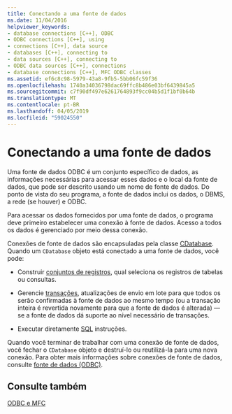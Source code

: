 ```yaml
---
title: Conectando a uma fonte de dados
ms.date: 11/04/2016
helpviewer_keywords:
- database connections [C++], ODBC
- ODBC connections [C++], using
- connections [C++], data source
- databases [C++], connecting to
- data sources [C++], connecting to
- ODBC data sources [C++], connections
- database connections [C++], MFC ODBC classes
ms.assetid: ef6c8c98-5979-43a8-9fb5-5bb06fc59f36
ms.openlocfilehash: 1740a34036798dac69ffc8b486e03bf6439845a5
ms.sourcegitcommit: c7f90df497e6261764893f9cc04b5d1f1bf0b64b
ms.translationtype: MT
ms.contentlocale: pt-BR
ms.lasthandoff: 04/05/2019
ms.locfileid: "59024550"
---
```

# <a name="connecting-to-a-data-source"></a>Conectando a uma fonte de dados

Uma fonte de dados ODBC é um conjunto específico de dados, as informações necessárias para acessar esses dados e o local da fonte de dados, que pode ser descrito usando um nome de fonte de dados. Do ponto de vista do seu programa, a fonte de dados inclui os dados, o DBMS, a rede (se houver) e ODBC.

Para acessar os dados fornecidos por uma fonte de dados, o programa deve primeiro estabelecer uma conexão à fonte de dados. Acesso a todos os dados é gerenciado por meio dessa conexão.

Conexões de fonte de dados são encapsuladas pela classe [CDatabase](../../mfc/reference/cdatabase-class.md). Quando um `CDatabase` objeto está conectado a uma fonte de dados, você pode:

- Construir [conjuntos de registros](../../mfc/reference/crecordset-class.md), qual seleciona os registros de tabelas ou consultas.

- Gerencie [transações](../../data/odbc/transaction-odbc.md), atualizações de envio em lote para que todos os serão confirmadas à fonte de dados ao mesmo tempo (ou a transação inteira é revertida novamente para que a fonte de dados é alterada) — se a fonte de dados dá suporte ao nível necessário de transações.

- Executar diretamente [SQL](../../data/odbc/sql.md) instruções.

Quando você terminar de trabalhar com uma conexão de fonte de dados, você fechar o `CDatabase` objeto e destruí-lo ou reutilizá-la para uma nova conexão. Para obter mais informações sobre conexões de fonte de dados, consulte [fonte de dados (ODBC)](../../data/odbc/data-source-odbc.md).

## <a name="see-also"></a>Consulte também

[ODBC e MFC](../../data/odbc/odbc-and-mfc.md)